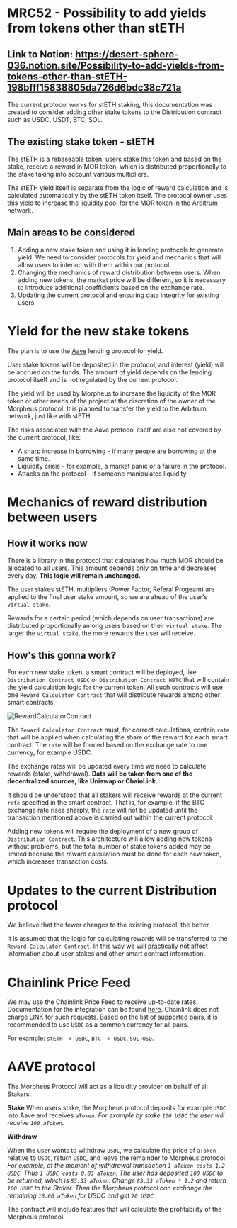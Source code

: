 # MRC52 - Possibility to add yields from tokens other than stETH

## Link to Notion: https://desert-sphere-036.notion.site/Possibility-to-add-yields-from-tokens-other-than-stETH-198bfff15838805da726d6bdc38c721a

The current protocol works for stETH staking, this documentation was created to consider adding other stake tokens to the Distribution contract such as USDC, USDT, BTC, SOL.

## The existing stake token - stETH

The stETH is a rebaseable token, users stake this token and based on the stake, receive a reward in MOR token, which is distributed proportionally to the stake taking into account various multipliers.

The stETH yield itself is separate from the logic of reward calculation and is calculated automatically by the stETH token itself. The protocol owner uses this yield to increase the liquidity pool for the MOR token in the Arbitrum network.

## Main areas to be considered

1. Adding a new stake token and using it in lending protocols to generate yield. We need to consider protocols for yield and mechanics that will allow users to interact with them within our protocol.
2. Changing the mechanics of reward distribution between users. When adding new tokens, the market price will be different, so it is necessary to introduce additional coefficients based on the exchange rate.
3. Updating the current protocol and ensuring data integrity for existing users.

# Yield for the new stake tokens

The plan is to use the [Aave](https://aave.com/) lending protocol for yield. 

User stake tokens will be deposited in the protocol, and interest (yield) will be accrued on the funds. The amount of yield depends on the lending protocol itself and is not regulated by the current protocol.

The yield will be used by Morpheus to increase the liquidity of the MOR token or other needs of the project at the discretion of the owner of the Morpheus protocol. It is planned to transfer the yield to the Arbitrum network, just like with stETH.

The risks associated with the Aave protocol itself are also not covered by the current protocol, like:

- A sharp increase in borrowing - if many people are borrowing at the same time.
- Liquidity crisis - for example, a market panic or a failure in the protocol.
- Attacks on the protocol - if someone manipulates liquidity.

# Mechanics of reward distribution between users

## How it works now

There is a library in the protocol that calculates how much MOR should be allocated to all users. This amount depends only on time and decreases every day. **This logic will remain unchanged.**

The user stakes stETH, multipliers (Power Factor, Referal Progeam) are applied to the final user stake amount, so we are ahead of the user's `virtual stake`.

Rewards for a certain period (which depends on user transactions) are distributed proportionally among users based on their `virtual stake`. The larger the `virtual stake`, the more rewards the user will receive.

## How's this gonna work?

For each new stake token, a smart contract will be deployed, like `Distribution Contract USDC` or `Distribution Contract WBTC` that will contain the yield calculation logic for the current token.
All such contracts will use one `Reward Calculator Contract` that will distribute rewards among other smart contracts.

![RewardCalculatorContract](https://github.com/user-attachments/assets/03773a28-5a57-4c7c-a101-16650bafe372)

The `Reward Calculator Contract` must, for correct calculations, contain `rate` that will be applied when calculating the share of the reward for each smart contract. The `rate` will be formed based on the exchange rate to one currency, for example USDC.

The exchange rates will be updated every time we need to calculate rewards (stake, withdrawal). **Data will be taken from one of the decentralized sources, like Uniswap or ChainLink.**

It should be understood that all stakers will receive rewards at the current `rate` specified in the smart contract. That is, for example, if the BTC exchange rate rises sharply, the `rate` will not be updated until the transaction mentioned above is carried out within the current protocol.

Adding new tokens will require the deployment of a new group of `Distribution Contract`. This architecture will allow adding new tokens without problems, but the total number of stake tokens added may be limited because the reward calculation must be done for each new token, which increases transaction costs.

# Updates to the current Distribution protocol

We believe that the fewer changes to the existing protocol, the better.

It is assumed that the logic for calculating rewards will be transferred to the  `Reward Calculator Contract`. In this way we will practically not affect information about user stakes and other smart contract information.

# Chainlink Price Feed

We may use the Chainlink Price Feed to receive up-to-date rates. Documentation for the integration can be found [here](https://docs.chain.link/data-feeds/using-data-feeds#overview). Chainlink does not charge LINK for such requests.
Based on the [list of supported pairs](https://docs.chain.link/data-feeds/price-feeds/addresses?network=ethereum), it is recommended to use `USDC` as a common currency for all pairs. 

For example: `stETH -> USDC`, `BTC -> USDC`, `SOL→USD`.

# AAVE protocol

The Morpheus Protocol will act as a liquidity provider on behalf of all Stakers.

**Stake**
When users stake, the Morpheus protocol deposits for example `USDC` into Aave and receives `aToken`.
*For example by stake `100 USDC` the user will receive `100 aToken`.*

**Withdraw**

When the user wants to withdraw `USDC`, we calculate the price of `aToken` relative to `USDC`, return `USDC`, and leave the remainder to Morpheus protocol.
*For example, at the moment of withdrawal transaction `1 aToken costs 1.2 USDC`. Thus `1 USDC costs 0.83 aToken`. The user has deposited `100 USDC` to be returned, which is `83.33 aToken`. Change `83.33 aToken * 1.2` and return `100 USDC` to the Staker. Then the Morpheus protocol can exchange the remaining `16.66 aToken` for USDC and get `20 USDC` .*

The contract will include features that will calculate the profitability of the Morpheus protocol.
